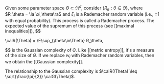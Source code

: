 Given some parameter space $\Theta\subset\Re^d$, consider $\{R_\theta: \theta\in\Theta\}$, where $R_\theta = \la \xi,\theta\ra$ and $\xi_i$ is a Rademacher random variable (i.e., $\pm 1$ with equal probability). This process is called a Rademacher process. The expected value of the supremum of this process (see [[maximal inequalities]]), 
$$

\calR(\Theta) = \E\sup_{\theta\in\Theta} R_\theta,

$$
is the Gaussian complexity of $\Theta$. Like [[metric entropy]], it's a measure of the size of $\Theta$. If we replace $w_i$ with Rademacher random variables, then we obtain the [[Gaussian complexity]]. 

The relationship to the Gaussian complexity is $\calR(\Theta) \leq \sqrt{\frac{\pi}{2}} \calG(\Theta)$. 